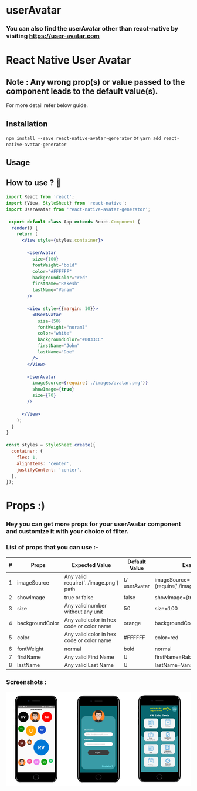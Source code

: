 # userAvatar
### You can also find the userAvatar other than react-native by visiting https://user-avatar.com 

# React Native User Avatar

## Note : Any wrong prop(s) or value passed to the component leads to the default value(s).
For more detail refer below guide.

## Installation

`npm install --save react-native-avatar-generator` or `yarn add react-native-avatar-generator`

## Usage
## How to use ? :thinking:	

```jsx
import React from 'react';
import {View, StyleSheet} from 'react-native';
import UserAvatar from 'react-native-avatar-generator';

 export default class App extends React.Component {
  render() {
    return (
      <View style={styles.container}>
      
        <UserAvatar
          size={100}
          fontWeight="bold"
          color="#FFFFFF"
          backgroundColor="red"
          firstName="Rakesh"
          lastName="Vanam"
        />
        
        <View style={{margin: 10}}>
          <UserAvatar
            size={50}
            fontWeight="noraml"
            color="white"
            backgroundColor="#0033CC"
            firstName="John"
            lastName="Doe"
          />
        </View>

        <UserAvatar
          imageSource={require('./images/avatar.png')}
          showImage={true}
          size={70}
        />
        
      </View>
    );
  }
}

const styles = StyleSheet.create({
  container: {
    flex: 1,
    alignItems: 'center',
    justifyContent: 'center',
  },
});

```

#  Props :)
### Hey you can get more props for your userAvatar component and customize it with your choice of filter.

### List of props that you can use :-
**#**|**Props**|**Expected Value**|**Default Value**|**Example**
-----|-----|-----|-----|-----
1|imageSource|Any valid require('../image.png') path|*U* userAvatar|imageSource={require('./images/avatar.png')}
2|showImage|true or false|false|showImage={true}
3|size|Any valid number without any unit|50|size=100
4|backgroundColor|Any valid color in hex code or color name |orange|backgroundColor=#FF5733
5|color|Any valid color in hex code or color name|#FFFFFF|color=red
6|fontWeight|normal | bold | normal|fontEeight=normal
7|firstName|Any valid First Name|U|firstName=Rakesh
8|lastName|Any valid Last Name|U|lastName=Vanam

### Screenshots :
![screenshots](screenshots/screenshots.png)




